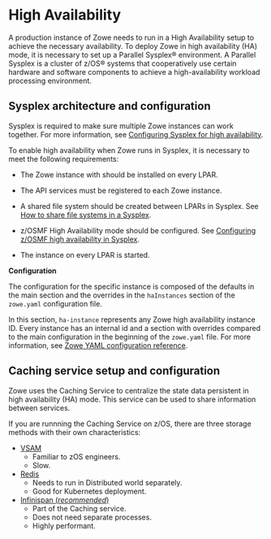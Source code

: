 # High Availability

A production instance of Zowe needs to run in a High Availability setup to achieve the necessary availability.
To deploy Zowe in high availability (HA) mode, it is necessary to set up a Parallel Sysplex® environment. A Parallel Sysplex is a cluster of z/OS® systems that cooperatively use certain hardware and software components to achieve a high-availability workload processing environment.

## Sysplex architecture and configuration

Sysplex is required to make sure multiple Zowe instances can work together. For more information, see [Configuring Sysplex for high availability](../user-guide/configure-sysplex).

To enable high availability when Zowe runs in Sysplex, it is necessary to meet the following requirements:

- The Zowe instance with should be installed on every LPAR.
- The API services must be registered to each Zowe instance.
- A shared file system should be created between LPARs in Sysplex. See [How to share file systems in a Sysplex](https://www.ibm.com/docs/en/zos/2.4.0?topic=planning-sharing-file-systems-in-sysplex).
- z/OSMF High Availability mode should be configured. See [Configuring z/OSMF high availability in Sysplex](../user-guide/systemrequirements-zosmf-ha).

- The instance on every LPAR is started.

**Configuration**

The configuration for the specific instance is composed of the defaults in the main section and the overrides in the `haInstances` section of the `zowe.yaml` configuration file.

In this section, `ha-instance` represents any Zowe high availability instance ID. Every instance has an internal id and a section with overrides compared to the main configuration in the beginning of the `zowe.yaml` file. For more information, see [Zowe YAML configuration reference](../appendix/zowe-yaml-configuration#yaml-configurations---hainstances).

## Caching service setup and configuration

Zowe uses the Caching Service to centralize the state data persistent in high availability (HA) mode. This service can be used to share information between services.

If you are runnning the Caching Service on z/OS, there are three storage methods with their own characteristics:

- [VSAM](../user-guide/configure-caching-service-ha)
    - Familiar to zOS engineers.
    - Slow.
- [Redis](../extend/extend-apiml/api-mediation-redis#redis-configuration)
    - Needs to run in Distributed world separately.
    - Good for Kubernetes deployment.
- [Infinispan (*recommended*)](../extend/extend-apiml/api-mediation-infinispan#infinispan-configuration)
    - Part of the Caching service.
    - Does not need separate processes.
    - Highly performant.

